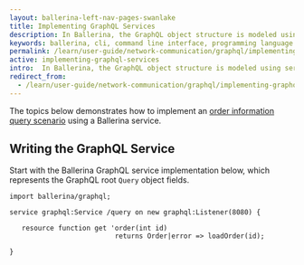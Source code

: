 ```yaml
---
layout: ballerina-left-nav-pages-swanlake
title: Implementing GraphQL Services
description: In Ballerina, the GraphQL object structure is modeled using services. A Ballerina GraphQL service contains resource methods that map to the fields of the GraphQL objects and work as resolver functions to provide its data. The GraphQL schema is automatically derived from this service structure and its resources. 
keywords: ballerina, cli, command line interface, programming language
permalink: /learn/user-guide/network-communication/graphql/implementing-graphql-services/
active: implementing-graphql-services
intro:  In Ballerina, the GraphQL object structure is modeled using services. A Ballerina GraphQL service contains resource methods that map to the fields of the GraphQL objects and work as resolver functions to provide its data. The GraphQL schema is automatically derived from this service structure and its resources. 
redirect_from:
  - /learn/user-guide/network-communication/graphql/implementing-graphql-services
---
```


The topics below demonstrates how to implement an [order information query scenario](/learn/user-guide/network-communication/graphql#introducing-the-usecase) using a Ballerina service. 

## Writing the GraphQL Service

Start with the Ballerina GraphQL service implementation below, which represents the GraphQL root `Query` object fields. 


```ballerina
import ballerina/graphql;
 
service graphql:Service /query on new graphql:Listener(8080) {
 
   resource function get 'order(int id) 
                          returns Order|error => loadOrder(id);
 
}






